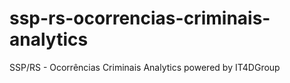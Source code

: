 ssp-rs-ocorrencias-criminais-analytics
======================================

SSP/RS - Ocorrências Criminais Analytics powered by IT4DGroup